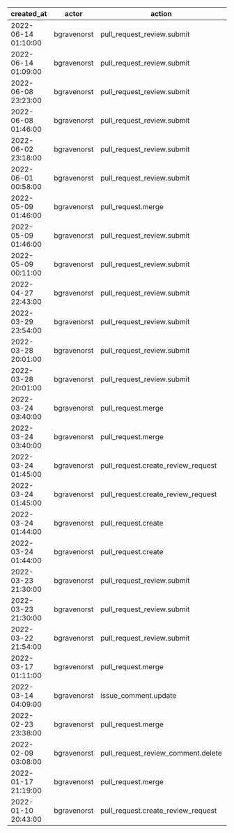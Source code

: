 |          created_at | actor       | action                             | user            | repo                  |
| ------------------- | ----------- | ---------------------------------- | --------------- | --------------------- |
| 2022-06-14 01:10:00 | bgravenorst | pull_request_review.submit         |                 | hyperledger/besu-docs |
| 2022-06-14 01:09:00 | bgravenorst | pull_request_review.submit         |                 | hyperledger/besu-docs |
| 2022-06-08 23:23:00 | bgravenorst | pull_request_review.submit         |                 | hyperledger/besu-docs |
| 2022-06-08 01:46:00 | bgravenorst | pull_request_review.submit         |                 | hyperledger/besu-docs |
| 2022-06-02 23:18:00 | bgravenorst | pull_request_review.submit         |                 | hyperledger/besu-docs |
| 2022-06-01 00:58:00 | bgravenorst | pull_request_review.submit         |                 | hyperledger/besu-docs |
| 2022-05-09 01:46:00 | bgravenorst | pull_request.merge                 | joshuafernandes | hyperledger/besu-docs |
| 2022-05-09 01:46:00 | bgravenorst | pull_request_review.submit         |                 | hyperledger/besu-docs |
| 2022-05-09 00:11:00 | bgravenorst | pull_request_review.submit         |                 | hyperledger/besu-docs |
| 2022-04-27 22:43:00 | bgravenorst | pull_request_review.submit         |                 | hyperledger/besu-docs |
| 2022-03-29 23:54:00 | bgravenorst | pull_request_review.submit         |                 | hyperledger/besu-docs |
| 2022-03-28 20:01:00 | bgravenorst | pull_request_review.submit         |                 | hyperledger/besu-docs |
| 2022-03-28 20:01:00 | bgravenorst | pull_request_review.submit         |                 | hyperledger/besu-docs |
| 2022-03-24 03:40:00 | bgravenorst | pull_request.merge                 | bgravenorst     | hyperledger/besu      |
| 2022-03-24 03:40:00 | bgravenorst | pull_request.merge                 | bgravenorst     | hyperledger/besu      |
| 2022-03-24 01:45:00 | bgravenorst | pull_request.create_review_request | bgravenorst     | hyperledger/besu      |
| 2022-03-24 01:45:00 | bgravenorst | pull_request.create_review_request | bgravenorst     | hyperledger/besu      |
| 2022-03-24 01:44:00 | bgravenorst | pull_request.create                | bgravenorst     | hyperledger/besu      |
| 2022-03-24 01:44:00 | bgravenorst | pull_request.create                | bgravenorst     | hyperledger/besu      |
| 2022-03-23 21:30:00 | bgravenorst | pull_request_review.submit         |                 | hyperledger/besu-docs |
| 2022-03-23 21:30:00 | bgravenorst | pull_request_review.submit         |                 | hyperledger/besu-docs |
| 2022-03-22 21:54:00 | bgravenorst | pull_request_review.submit         |                 | hyperledger/besu-docs |
| 2022-03-17 01:11:00 | bgravenorst | pull_request.merge                 | siladu          | hyperledger/besu-docs |
| 2022-03-14 04:09:00 | bgravenorst | issue_comment.update               |                 | hyperledger/besu-docs |
| 2022-02-23 23:38:00 | bgravenorst | pull_request.merge                 | macfarla        | hyperledger/besu-docs |
| 2022-02-09 03:08:00 | bgravenorst | pull_request_review_comment.delete |                 | hyperledger/besu-docs |
| 2022-01-17 21:19:00 | bgravenorst | pull_request.merge                 | joshuafernandes | hyperledger/besu-docs |
| 2022-01-10 20:43:00 | bgravenorst | pull_request.create_review_request | joshuafernandes | hyperledger/besu-docs |

